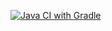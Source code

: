 [![Java CI with Gradle](https://github.com/Victor1963100/PageObject/actions/workflows/gradle2.yml/badge.svg)](https://github.com/Victor1963100/PageObject/actions/workflows/gradle2.yml)
